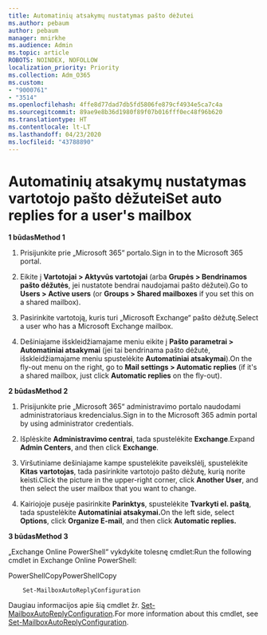 ```yaml
---
title: Automatinių atsakymų nustatymas pašto dėžutei
ms.author: pebaum
author: pebaum
manager: mnirkhe
ms.audience: Admin
ms.topic: article
ROBOTS: NOINDEX, NOFOLLOW
localization_priority: Priority
ms.collection: Adm_O365
ms.custom:
- "9000761"
- "3514"
ms.openlocfilehash: 4ffe8d77dad7db5fd5806fe879cf4934e5ca7c4a
ms.sourcegitcommit: 89ae9e8b36d1980f89f07b016fff0ec48f96b620
ms.translationtype: HT
ms.contentlocale: lt-LT
ms.lasthandoff: 04/23/2020
ms.locfileid: "43788890"
---
```

# <a name="set-auto-replies-for-a-users-mailbox"></a><span data-ttu-id="b2df3-102">Automatinių atsakymų nustatymas vartotojo pašto dėžutei</span><span class="sxs-lookup"><span data-stu-id="b2df3-102">Set auto replies for a user's mailbox</span></span>

<span data-ttu-id="b2df3-103">**1 būdas**</span><span class="sxs-lookup"><span data-stu-id="b2df3-103">**Method 1**</span></span>

1. <span data-ttu-id="b2df3-104">Prisijunkite prie „Microsoft 365“ portalo.</span><span class="sxs-lookup"><span data-stu-id="b2df3-104">Sign in to the Microsoft 365 portal.</span></span>

2. <span data-ttu-id="b2df3-105">Eikite į **Vartotojai > Aktyvūs vartotojai** (arba **Grupės > Bendrinamos pašto dėžutės**, jei nustatote bendrai naudojamai pašto dėžutei).</span><span class="sxs-lookup"><span data-stu-id="b2df3-105">Go to **Users > Active users** (or **Groups > Shared mailboxes** if you set this on a shared mailbox).</span></span>

3. <span data-ttu-id="b2df3-106">Pasirinkite vartotoją, kuris turi „Microsoft Exchange“ pašto dėžutę.</span><span class="sxs-lookup"><span data-stu-id="b2df3-106">Select a user who has a Microsoft Exchange mailbox.</span></span>

4. <span data-ttu-id="b2df3-107">Dešiniajame išskleidžiamajame meniu eikite į **Pašto parametrai > Automatiniai atsakymai** (jei tai bendrinama pašto dėžutė, išskleidžiamajame meniu spustelėkite **Automatiniai atsakymai**).</span><span class="sxs-lookup"><span data-stu-id="b2df3-107">On the fly-out menu on the right, go to **Mail settings > Automatic replies** (if it's a shared mailbox, just click **Automatic replies** on the fly-out).</span></span>

<span data-ttu-id="b2df3-108">**2 būdas**</span><span class="sxs-lookup"><span data-stu-id="b2df3-108">**Method 2**</span></span>

1. <span data-ttu-id="b2df3-109">Prisijunkite prie „Microsoft 365“ administravimo portalo naudodami administratoriaus kredencialus.</span><span class="sxs-lookup"><span data-stu-id="b2df3-109">Sign in to the Microsoft 365 admin portal by using administrator credentials.</span></span>

2. <span data-ttu-id="b2df3-110">Išplėskite **Administravimo centrai**, tada spustelėkite **Exchange**.</span><span class="sxs-lookup"><span data-stu-id="b2df3-110">Expand **Admin Centers**, and then click **Exchange**.</span></span>

3. <span data-ttu-id="b2df3-111">Viršutiniame dešiniajame kampe spustelėkite paveikslėlį, spustelėkite **Kitas vartotojas**, tada pasirinkite vartotojo pašto dėžutę, kurią norite keisti.</span><span class="sxs-lookup"><span data-stu-id="b2df3-111">Click the picture in the upper-right corner, click **Another User**, and then select the user mailbox that you want to change.</span></span>

4. <span data-ttu-id="b2df3-112">Kairiojoje pusėje pasirinkite **Parinktys**, spustelėkite **Tvarkyti el. paštą**, tada spustelėkite **Automatiniai atsakymai.**</span><span class="sxs-lookup"><span data-stu-id="b2df3-112">On the left side, select **Options**, click **Organize E-mail**, and then click **Automatic replies.**</span></span>

<span data-ttu-id="b2df3-113">**3 būdas**</span><span class="sxs-lookup"><span data-stu-id="b2df3-113">**Method 3**</span></span>

<span data-ttu-id="b2df3-114">„Exchange Online PowerShell“ vykdykite tolesnę cmdlet:</span><span class="sxs-lookup"><span data-stu-id="b2df3-114">Run the following cmdlet in Exchange Online PowerShell:</span></span>

<span data-ttu-id="b2df3-115">PowerShellCopy</span><span class="sxs-lookup"><span data-stu-id="b2df3-115">PowerShellCopy</span></span>

```
    Set-MailboxAutoReplyConfiguration
```

<span data-ttu-id="b2df3-116">Daugiau informacijos apie šią cmdlet žr. [Set-MailboxAutoReplyConfiguration](https://docs.microsoft.com/powershell/module/exchange/mailboxes/set-mailboxautoreplyconfiguration).</span><span class="sxs-lookup"><span data-stu-id="b2df3-116">For more information about this cmdlet, see [Set-MailboxAutoReplyConfiguration](https://docs.microsoft.com/powershell/module/exchange/mailboxes/set-mailboxautoreplyconfiguration).</span></span>
